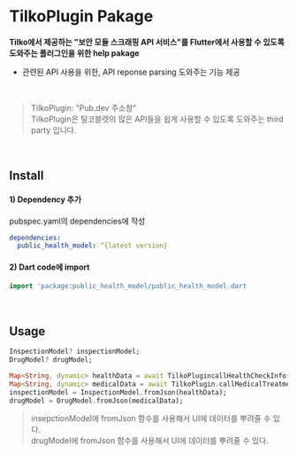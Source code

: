 # TilkoPlugin Pakage
**Tilko에서 제공하는 "보안 모듈 스크래핑 API 서비스"를 Flutter에서 사용할 수 있도록 도와주는 플러그인을 위한 help pakage**
- 관련된 API 사용을 위한, API reponse parsing 도와주는 기능 제공

</br>

> TilkoPlugin: "Pub.dev 주소창"  
> TilkoPlugin은 틸코블렛의 많은 API들을 쉽게 사용할 수 있도록 도와주는 third party 입니다.

</br>

## Install


#### 1) Dependency 추가  
pubspec.yaml의 dependencies에 작성  
``` yaml
dependencies:
  public_health_model: ^{latest version}
```


#### 2) Dart code에 import
``` dart
import 'package:public_health_model/public_health_model.dart
```

<br>

## Usage  


``` dart
InspectionModel? inspectionModel;
DrugModel? drugModel;

Map<String, dynamic> healthData = await TilkoPlugincallHealthCheckInfo(apiKey, filePath, certPass);
Map<String, dynamic> medicalData = await TilkoPlugin.callMedicalTreatment(apiKey, filePath, certPass);
inspectionModel = InspectionModel.fromJson(healthData);
drugModel = DrugModel.fromJson(medicalData);
```
> insepctionModel에 fromJson 함수를 사용해서 UI에 데이터를 뿌려줄 수 있다.  
> drugModel에 fromJson 함수를 사용해서 UI에 데이터를 뿌려줄 수 있다.

